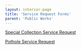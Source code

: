 ```yaml
---
layout: interior-page
title: 'Service Request Forms'
parent: 'Public Works'
---
```


[Special Collection Service Request](../special-collection-request/)

[Pothole Service Request](../pothole-request/)
